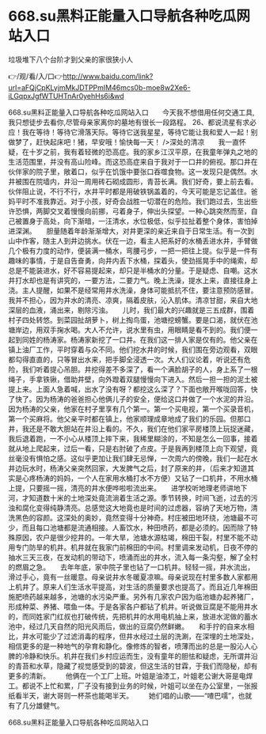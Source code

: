 # 668.su黑料正能量入口导航各种吃瓜网站入口
垃圾堆下八个台阶才到父亲的家很狭小人

👉/观/看/入/口👉http://www.baidu.com/link?url=aFQjCpKLyjmMkJDTPPmIM46mcs0b-moe8w2Xe6-iLGqpxJgfWTUHTnAr0yehHs6i&wd

668.su黑料正能量入口导航各种吃瓜网站入口　　今天我不想借用任何交通工具,我只想徒步去看你,尽管母亲家离你的墓地有很长一段路程。
	26、都说流星有求必应！我在等待！等待它滑落天际。等待它送我星星，等待它能让我和爱人一起！别做梦了，赶快起床吧！猪，早安哦！愉快每一天！
/>深处的清凉　　我一直怀疑，在十岁之前，我有着轻微的恐高症。我的家乡江汉平原，在我童年弹丸之地的生活范围里，并没有高山险峰。而这恐高症来自于我对于一口井的俯视。那口井在伙伴家的院子里，敞着口，似乎在饥饿中要张口吞噬食物。这一发现只是偶然。水井被围在院墙内，井沿一周用砖石砌成圆形，青苔长满。我们好奇，要上前去看。伙伴阻止说，不行不行，水井平时都是用破铁锅盖着的，今天可能是忘记盖住。爸妈平时不准我靠近。对于小孩，好奇会战胜一切潜在的危险。我们跑过去，生出些许恐惧，两脚交叉着慢慢向前挪，弓着身子，伸出头探望。一种心跳突然而至，自己被置身于高处，向下渐暗，一汪清水，水位极低，似乎拉扯着整个身体，害怕掉进深渊。　　胆量随着年龄渐渐增大，对井更深的亲近来自于日常生活。有一次到山中作客，随主人到井边挑水。伏在一边，看主人把系好的水桶丢进水井，手臂做几个极有力度的动作，便装满一桶水，弯腰弓步，一把一把往上提。似乎是一件有趣味的事情，于是自告奋勇，向井内丢下水桶，探着头，使劲摇晃手中的绳索，却总是不能装进水，好不容易提起来，却只是半桶水的分量。于是疑虑、自嘲。这水井打水却也是有讲究的，一要方法，二要力气。晚上洗澡，提水上来，直接往身上浇。主人提醒，如果不是经常用井水洗澡，身体可能抵抗不住，要注意预防感冒。我并不担心，因为井水的清亮、凉爽，隔着皮肤，沁入肌体。清凉甘甜，来自大地深层的血液，涌出来，剔除污浊。　　儿时，我们最大的兴趣就是三五成群，围着村子四处转悠。到菜园扯胡萝卜，树上掏鸟蛋，池塘挖螃蟹。要是口渴，就伏在池塘岸边，用双手掬水喝。大人不允许，说水里有虫，用眼睛是看不到的。我们便一起到同姓的杨涛家。杨涛家新挖了一口井。在我们这一排人家是仅有的。他父亲在镇上油厂工作，平时穿着与众不同。他们挖水井的时候，我们围在旁边观看，双眼都勾得直直的，只等冒出水来，把手脚全浸透一次。大人们议论着，听说还有危险，我们听着提心吊胆。井挖得差不多深了，看一个满脸胡子的人，身上系了一根绳子，手拿铁锹，借助井壁，向外蹬着双腿慢慢向下进入。然后一担一担的泥土被提上来。上面人急着喊，出水了没有呀？都挖这么深了？下面也敞开喉咙回答，快了快了。因为杨涛的爸爸担心他俩儿子的安全，便给这口井做了一个水泥的井沿。因为杨涛的父亲，他家在村子里享有几个第一。第一个买电视，第一个买录音机，第一个买麻将。他父亲平时都在镇上，他家顺理成章地成了我们的乐园。但那口井，我还是不敢大胆站在井沿上看的。不久，我们在他们家平房楼顶上玩捉迷藏，我后退着跑，一不小心从楼顶上摔下来，我稀里糊涂的，不知是怎么一回事，接着就从地上爬起来，过后一看，只是右肘破了点皮。于是我再到楼顶上向下观望，竟丝毫没有惧怕之感。这似乎更加让我们肆无忌惮，一次周六的傍晚，我们一起在水井边玩水时，杨涛父亲突然回家，大发脾气之后，封了原来的井，（后来才知道其实是心疼杨涛的妈妈，一个人在家用水桶打水不方便）又钻了一口机井，不用水桶上提，只要摇一摇，清亮的井水便哗啦啦流出来。　　进学校听地理老师讲地下河，才知道数十米的土地深处竟流淌着生活之源。季节转换，时间飞逝，过去的污浊和腐化变得纯静清亮。总感觉这大地竟也是时间的过虑器，容纳了天地万物，清洗黑色的容颜。这深处的奥妙，竟然变得十分神奇。村庄被田地环绕，池塘最不可少，而且每口池塘都是流通相接。人畜饮水，种田喷药，都是必须的。因而除了特殊原因，农户是很少挖井的。一年大旱，池塘水源枯竭，棉田干裂，村里不能不动用专门防旱的机井。机井就在我家门前棉田的中间。村里调来发动机，日夜不停的抽水三天三夜，在发动机的带动下，喷涌而出的井水，流入每一条沟壑，解了全村的燃眉之急。　　去年年底，家中院子里也钻了一口机井。轻轻一摇，井水流出，滑过手心，竟有一丝暖意。母亲说井水冬暖夏凉嘛。母亲说现在村里多数人家都用上机井了。原来人们生活水平提高，对生活的质量要求也提高了。而且近几年棉田施肥喷药越来越多，池塘的水污染严重。另外有几家农户因为临池塘办起养猪厂，形成种菜、养猪、喂鱼一体。于是各家各户都钻了机井。听说做豆腐是不能用井水的，而同姓家门红叔也打破传统，先把机井的水用电机抽上来，放进水泥做的蓄水池中，经过几天自然的阳光风雨后，做出的豆腐仍然鲜嫩。　　和手拧的自来水相比，井水可能少了过滤消毒的程序，但井水经过土层的洗涮，在深埋的土地深处，相信更多的是一种地气的孕育和静化。像修炼的智者，喷薄而出的总是一股沁人心脾的冷静和快乐。机井在我们乡村应运而生，没有童年的胆怯和疑虑，无所谓井沿的青苔和水草，隐藏了视觉感受到的碧波，但这生活的甘霖，于我们而隐秘，却有更多的清新。
　　他俩在一个工厂上班。叶姐是油漆工，叶姐老公谢大哥是电焊工。都说不上忙和累，厂子没有接到业务的时候，叶姐可以坐在办公室里，一张报纸看半天，谢大哥则一杯茶也能喝半天。
　　她们唱的山歌——“喳巴嚅”，也就有了几分雄健气。

668.su黑料正能量入口导航各种吃瓜网站入口
